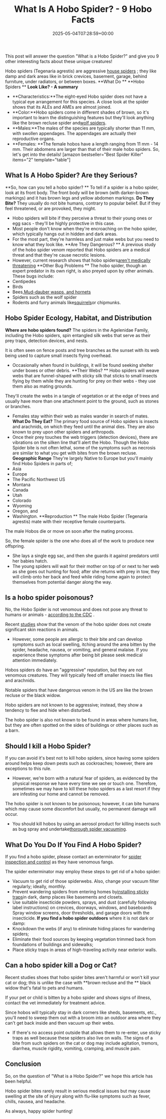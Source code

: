 ﻿---
layout: post
title: What Is A Hobo Spider? - 9 Hobo Facts
date: '2025-05-04T07:28:59+00:00'
categories:
- Guide
- Spiders
tags: []
slug: /what-is-a-hobo-spider/
lastmod: 2025-05-07T12:21:29+03:00
---

This post will answer the question "What is a Hobo Spider?" and give you 9 other interesting facts about these unique creatures!

Hobo spiders (Tegenaria agrestis) are aggressive
[house spiders](https://pestpolicy.com/house-spiders/)
; they like damp and dark areas like in brick crevices, basement, garage, behind furniture, under radiators, or between boxes.
**What Do **
**Hobo Spiders **
**Look Like? - A summary**
- **Characteristics:**The eight-eyed Hobo spider does not have a typical eye arrangement for this species. A close look at the spider shows that its ALEs and AMEs are almost joined.
- **Color:**Hobo spiders come in different shades of brown, so it's important to learn the distinguishing features but they'll look anything like the brown recluse spider and[wolf spiders](https://pestpolicy.com/wolf-spiders/).
- **Males:**The males of the species are typically shorter than 11 mm, with swollen appendages. The appendages are actually their reproductive organs.
- **Females: **The female hobos have a length ranging from 11 mm - 14 mm. Their abdomens are larger than that of their male hobo spiders.
So, let's get into the details!
[amazon bestseller="Best Spider Killer" items="2" template="table"]
## What Is A Hobo Spider? Are they Serious?
**So, how can you tell a hobo spider? **
To tell if a spider is a hobo spider, look at its front body. The front body will be brown (with darker-brown markings) and it has brown legs and yellow abdomen markings.
**Do They Bite?**
They usually do not bite humans, contrary to popular belief. But if they feel threatened, or are provoked, they might.
- Hobo spiders will bite if they perceive a threat to their young ones or egg sacs - they'll be highly protective in this case.
- Most people don't know when they're encroaching on the hobo spider, which typically hangs out in hidden and dark areas.
- For the most part, they're harmless and just make webs but you need to know what they look like.
**Are They Dangerous? **
A previous study of the hobo spider venom reported that Hobo spiders are a medical threat and that they're cause necrotic lesions.
- However, current research shows that hobo spiders[aren't medically threatening](https://www.usu.edu/today/story/hobo-spider-bite-may-not-be-so-dangerous)
**Other Bug Problems **
The hobo spider, though an expert predator in its own right, is also preyed upon by other animals. These bugs include:
- Centipedes
- Birds
- Bees,[Mud-dauber wasps, and hornets](https://pestpolicy.com/bees-vs-wasps-vs-hornets/)
- Spiders such as the wolf spider
- Rodents and furry animals like[squirrels](https://pestpolicy.com/how-to-get-rid-of-squirrels-in-the-yard/)or chipmunks.
## Hobo Spider Ecology, Habitat, and Distribution
**Where are hobo spiders found?**
The spiders in the Agelenidae Family, including the Hobo spiders, spin entangled silk webs that serve as their prey traps, detection devices, and nests.

It is often seen on fence posts and tree branches as the sunset with its web being used to capture small insects flying overhead.
- Occasionally when found in buildings, it will be found seeking shelter under boxes or other debris.
**Their Webs? **
Hobo spiders will weave webs that are funnel-shaped with sticky silk that sticks to small insects flying by them while they are hunting for prey on their webs - they use them also as mating grounds.

They'll create the webs in a tangle of vegetation or at the edge of trees and usually have more than one attachment point to the ground, such as stones or branches.
- Females stay within their web as males wander in search of mates.
**What Do They Eat?**
The primary food source of Hobo spiders is insects and arachnids, on which they feed until the animal dies. They are also known to prey upon other spiders and arthropods.
- Once their prey touches the web triggers (detection devices), there are vibrations on the silken line that'll alert the Hobo.
Though the Hobo Spider bite is not often lethal, some of the symptoms such as necrosis are similar to what you get with bites from the brown recluse.
**Geographic Range**
They're largely Native to Europe but you'll mainly find Hobo Spiders in parts of;
- Asia
- Europe
- The Pacific Northwest US
- Montana
- Canada
- Utah
- Colorado
- Wyoming
- Oregon, and
- Washington.
**Reproduction **
The male Hobo Spider (Tegenaria agrestis) mate with their receptive female counterparts.

The male Hobos die or move on soon after the mating process.

So, the female spider is the one who does all of the work to produce new offspring.
- She lays a single egg sac, and then she guards it against predators until her babies hatch.
- The young spiders will wait for their mother on top of or next to her web as she goes out hunting for food; after she returns with prey in tow, they will climb onto her back and feed while riding home again to protect themselves from potential danger along the way.
## Is a hobo spider poisonous?
No, the Hobo Spider is not venomous and does not pose any threat to humans or animals -
[according to the CDC](https://pestpolicy.com/niosh/topics/spiders/)
.

Recent
[studies](http://ipm.ucanr.edu/PMG/PESTNOTES/pn7488.html)
show that the venom of the hobo spider does not create significant skin reactions in animals.
- However, some people are allergic to their bite and can develop symptoms such as local swelling, itching around the area bitten by the spider, headache, nausea, or vomiting, and general malaise.
If you experience these symptoms after being bit please seek medical attention immediately.

Hobos spiders do have an "aggressive" reputation, but they are not venomous creatures. They will typically feed off smaller insects like flies and arachnids.

Notable spiders that have dangerous venom in the US are like the brown recluse or the black widow.

Hobo spiders are not known to be aggressive; instead, they show a tendency to flee and hide when disturbed.

The hobo spider is also not known to be found in areas where humans live, but they are often spotted on the sides of buildings or other places such as a barn.
## Should I kill a Hobo Spider?
If you can avoid it's best not to kill hobo spiders, since having some spiders around helps keep down pests such as cockroaches; however, there are exceptions to this rule.
- However, we’re born with a natural fear of spiders, as evidenced by the physical response we have every time we see or touch one.
Therefore, sometimes we may have to kill these hobo spiders as a last resort if they are infesting our home and cannot be removed.

The hobo spider is not known to be poisonous; however, it can bite humans which may cause some discomfort but usually, no permanent damage will occur.
- You should kill hobos by using an aerosol product for killing insects such as bug spray and undertake[thorough spider vacuuming](https://pestpolicy.com/best-vacuum-for-spiders/).
## What Do You Do If You Find A Hobo Spider?
If you find a hobo spider, please contact an exterminator for
[spider inspection and control](https://pestpolicy.com/how-much-do-spider-exterminators-cost/)
as they have venomous fangs.

The spider exterminator may employ these steps to get rid of a hobo spider:
- Vacuum to get rid of those spiderwebs. Also, change your vacuum filter regularly; ideally, monthly.
- Prevent wandering spiders from entering homes by[installing sticky traps](https://pestpolicy.com/best-spider-traps/)in dark, damp places like basements and closets.
- Use suitable insecticide powders, sprays, and dust (carefully following label instructions) on crevices, doorways, windows, and baseboards
Spray window screens, door thresholds, and garage doors with the insecticide.
**If you find a hobo spider outdoors**
where it is not dark or damp:
- Knockdown the webs (if any) to eliminate hiding places for wandering spiders;
- Eliminate their food sources by keeping vegetation trimmed back from foundations of buildings and sidewalks;
- Place sticky traps in areas of high-traveling activity near exterior walls.
## Can a hobo spider kill a Dog or Cat?
Recent studies shoes that hobo spider bites aren't harmful or won't kill your cat or dog; this is unlike the case with
**brown recluse and the **
black widow that's fatal to pets and humans.

If your pet or child is bitten by a hobo spider and shows signs of illness, contact the vet immediately for treatment advice.

Since hobos will typically stay in dark corners like sheds, basements, etc., you'll need to sweep them out with a broom into an outdoor area where they can't get back inside and then vacuum up their webs.
- If there's no access point outside that allows them to re-enter, use sticky traps as well because these spiders also live on walls.
The signs of a bite from such spiders on the cat or dog may include agitation, tremors, diarrhea, muscle rigidity, vomiting, cramping, and muscle pain.
## Conclusion
So, on the question of "What is a Hobo Spider?" we hope this article has been helpful.

Hobo spider bites rarely result in serious medical issues but may cause swelling at the site of injury along with flu-like symptoms such as fever, chills, nausea, and headache.

As always, happy spider hunting!